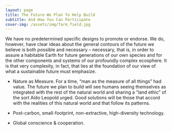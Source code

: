 ```yaml
---
layout: page
title: The Future We Plan To Help Build
subtitle: And How You Can Participate
cover-img: /assets/img/farm_field.jpg
---
```

We have no predetermined specific designs to promote or endorse.  We do, however, have clear ideas about the general contours of the future we believe is both possible and necessary – necessary, that is, in order to assure a habitable Earth for future generations of our own species and for the other components and systems of our profoundly complex ecosphere.  It is that very complexity, in fact, that lies at the foundation of our view of what a sustainable future must emphasize.  

* Nature as Measure.  For a time, “man as the measure of all things” had value.  The future we plan to build will see humans seeing themselves as integrated with the rest of the natural world and sharing a “land ethic” of the sort Aldo Leopold urged.  Good solutions will be those that accord with the realities of this natural world and that follow its patterns. 

* Post-carbon, small-footprint, non-extractive, high-diversity technology. 

* Global conscience & cooperation.   
